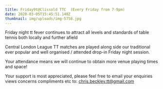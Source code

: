 ```yaml
---
title: Friday9t@Clissold TTC  (Every Friday from 7-9pm)
date: 2020-03-05T15:45:51.148Z
thumbnail: img/uploads/img-5758.jpg
---
```

Friday night tt fever continues to attract all levels and standards of table tennis both locally and further afield

Central London League TT matches are played along side our traditional ever popular and well organised / attended drop-in Friday night session.

Your attendance means we will continue to obtain more venue playing times and space!

Your support is most appreciated, please feel free to email your enquiries views concerns compliments etc to: chris.beckley.tt@gmail.com